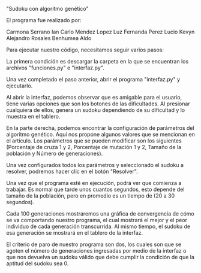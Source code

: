 "Sudoku con algoritmo genético"

El programa fue realizado por:

Carmona Serrano Ian Carlo
Mendez Lopez Luz Fernanda
Perez Lucio Kevyn Alejandro
Rosales Benhumea Aldo

Para ejecutar nuestro código, necesitamos seguir varios pasos:

La primera condición es descargar la carpeta en la que se encuentran los archivos "funciones.py" e "interfaz.py".

Una vez completado el paso anterior, abrir el programa "interfaz.py" y ejecutarlo.

Al abrir la interfaz, podemos observar que es amigable para el usuario, tiene varias opciones que son los botones de las dificultades. Al presionar cualquiera de ellos, genera un sudoku dependiendo de su dificultad y lo muestra en el tablero.

En la parte derecha, podemos encontrar la configuración de parámetros del algoritmo genético. Aquí nos propone algunos valores que se mencionan en el artículo. Los parámetros que se pueden modificar son los siguientes (Porcentaje de cruza 1 y 2, Porcentaje de mutación 1 y 2, Tamaño de la población y Número de generaciones).

Una vez configurados todos los parámetros y seleccionado el sudoku a resolver, podremos hacer clic en el botón "Resolver".

Una vez que el programa esté en ejecución, podrá ver que comienza a trabajar. Es normal que tarde unos cuantos segundos, esto depende del tamaño de la población, pero en promedio es un tiempo de (20 a 30 segundos).

Cada 100 generaciones mostraremos una gráfica de convergencia de cómo se va comportando nuestro programa, el cual mostrará el mejor y el peor individuo de cada generación transcurrida. Al mismo tiempo, el sudoku de esa generación se mostrará en el tablero de la interfaz.

El criterio de paro de nuestro programa son dos, los cuales son que se agoten el número de generaciones ingresadas por medio de la interfaz o que nos devuelva un sudoku válido que debe cumplir la condición de que la aptitud del sudoku sea 0.